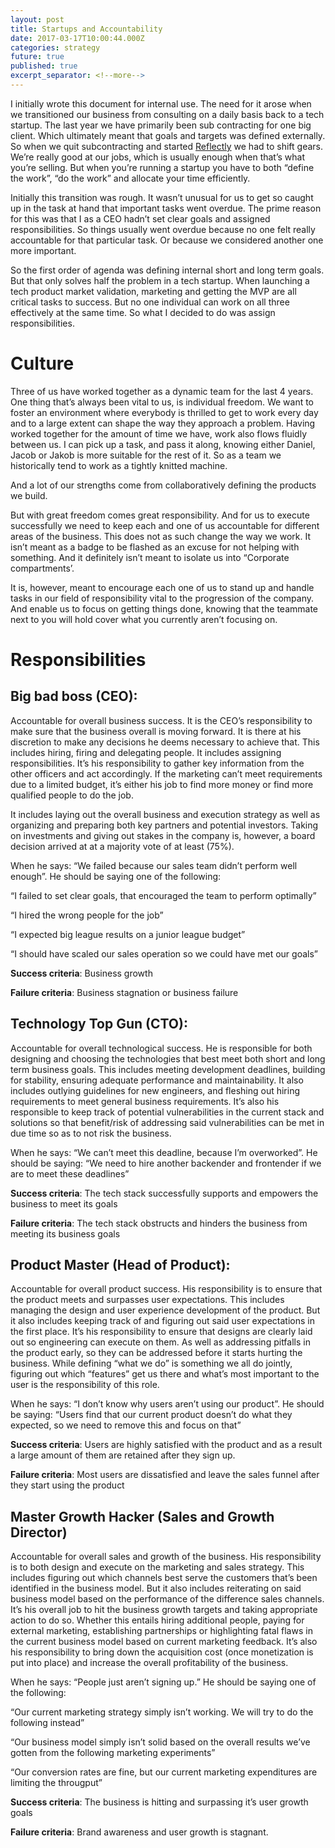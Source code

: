 ```yaml
---
layout: post
title: Startups and Accountability
date: 2017-03-17T10:00:44.000Z
categories: strategy
future: true
published: true
excerpt_separator: <!--more-->
---
```


I initially wrote this document for internal use. The need for it arose when we transitioned our business from consulting on a daily basis back to a tech startup. The last year we have primarily been sub contracting for one big client. Which ultimately meant that goals and targets was defined externally. So when we quit subcontracting and started [Reflectly](http://reflectly.io) we had to shift gears. We’re really good at our jobs, which is usually enough when that’s what you’re selling. But when you’re running a startup you have to both “define the work”, “do the work” and allocate your time efficiently. 

<!--more-->

Initially this transition was rough. It wasn’t unusual for us to get so caught up in the task at hand that important tasks went overdue. The prime reason for this was that I as a CEO hadn’t set clear goals and assigned responsibilities. So things usually went overdue because no one felt really accountable for that particular task. Or because we considered another one more important. 

So the first order of agenda was defining internal short and long term goals. But that only solves half the problem in a tech startup. When launching a tech product market validation, marketing and getting the MVP are all critical tasks to success. But no one individual can work on all three effectively at the same time. So what I decided to do was assign responsibilities. 

# Culture

Three of us have worked together as a dynamic team for the last 4 years. One thing that’s always been vital to us, is individual freedom. We want to foster an environment where everybody is thrilled to get to work every day and to a large extent can shape the way they approach a problem. Having worked together for the amount of time we have, work also flows fluidly between us. I can pick up a task, and pass it along, knowing either Daniel, Jacob or Jakob is more suitable for the rest of it. So as a team we historically tend to work as a tightly knitted machine.

And a lot of our strengths come from collaboratively defining the products we build.

But with great freedom comes great responsibility. And for us to execute successfully we need to keep each and one of us accountable for different areas of the business. This does not as such change the way we work. It isn’t meant as a badge to be flashed as an excuse for not helping with something. And it definitely isn’t meant to isolate us into “Corporate compartments’.

 It is, however, meant to encourage each one of us to stand up and handle tasks in our field of responsibility vital to the progression of the company. And enable us to focus on getting things done, knowing that the teammate next to you will hold cover what you currently aren’t focusing on. 
 
# Responsibilities

## Big bad boss (CEO):

Accountable for overall business success. It is the CEO’s responsibility to make sure that the business overall is moving forward. It is there at his discretion to make any decisions he deems necessary to achieve that. This includes hiring, firing and delegating people. It includes assigning responsibilities. It’s his responsibility to gather key information from the other officers and act accordingly. If the marketing can’t meet requirements due to a limited budget, it’s either his job to find more money or find more qualified people to do the job.

It includes laying out the overall business and execution strategy as well as organizing and preparing both key partners and potential investors. Taking on investments and giving out stakes in the company is, however, a board decision arrived at at a majority vote of at least (75%).

When he says: “We failed because our sales team didn’t perform well enough”. He should be saying one of the following:

“I failed to set clear goals, that encouraged the team to perform optimally”

“I hired the wrong people for the job”

“I expected big league results on a junior league budget”

“I should have scaled our sales operation so we could have met our goals”

**Success criteria**: Business growth

**Failure criteria**: Business stagnation or business failure

## Technology Top Gun (CTO):

Accountable for overall technological success. He is responsible for both designing and choosing the technologies that best meet both short and long term business goals. This includes meeting development deadlines, building for stability, ensuring adequate performance and maintainability. It also includes outlying guidelines for new engineers, and fleshing out hiring requirements to meet general business requirements. It’s also his responsible to keep track of potential vulnerabilities in the current stack and solutions so that benefit/risk of addressing said vulnerabilities can be met in due time so as to not risk the business.

When he says: “We can’t meet this deadline, because I’m overworked”. He should be saying: “We need to hire another backender and frontender if we are to meet these deadlines”

**Success criteria**: The tech stack successfully supports and empowers the business to meet its goals

**Failure criteria**: The tech stack obstructs and hinders the business from meeting its business goals

## Product Master (Head of Product):

Accountable for overall product success. His responsibility is to ensure that the product meets and surpasses user expectations. This includes managing the design and user experience development of the product. But it also includes keeping track of and figuring out said user expectations in the first place. It’s his responsibility to ensure that designs are clearly laid out so engineering can execute on them. As well as addressing pitfalls in the product early, so they can be addressed before it starts hurting the business. While defining “what we do” is something we all do jointly, figuring out which “features” get us there and what’s most important to the user is the responsibility of this role.

When he says: “I don’t know why users aren’t using our product”. He should be saying: “Users find that our current product doesn’t do what they expected, so we need to remove this and focus on that”

**Success criteria**: Users are highly satisfied with the product and as a result a large amount of them are retained after they sign up.

**Failure criteria**: Most users are dissatisfied and leave the sales funnel after they start using the product

## Master Growth Hacker (Sales and Growth Director)

Accountable for overall sales and growth of the business. His responsibility is to both design and execute on the marketing and sales strategy. This includes figuring out which channels best serve the customers that’s been identified in the business model. But it also includes reiterating on said business model based on the performance of the difference sales channels. It’s his overall job to hit the business growth targets and taking appropriate action to do so. Whether this entails hiring additional people, paying for external marketing, establishing partnerships or highlighting fatal flaws in the current business model based on current marketing feedback. It’s also his responsibility to bring down the acquisition cost (once monetization is put into place) and increase the overall profitability of the business.

When he says: “People just aren’t signing up.” He should be saying one of the following:

“Our current marketing strategy simply isn’t working. We will try to do the following instead”

“Our business model simply isn’t solid based on the overall results we’ve gotten from the following marketing experiments”

“Our conversion rates are fine, but our current marketing expenditures are limiting the througput”

**Success criteria**: The business is hitting and surpassing it’s user growth goals

**Failure criteria**: Brand awareness and user growth is stagnant.

